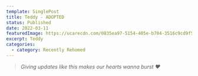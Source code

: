 ```yaml
---
template: SinglePost
title: Teddy - ADOPTED
status: Published
date: 2022-03-11
featuredImage: https://ucarecdn.com/0835ea97-5154-405e-b704-3516c9cd9f5e/-/crop/249x142/0,92/-/preview/
excerpt: Teddy
categories:
  - category: Recently Rehomed
---
```

> *Giving updates like this makes our hearts wanna burst ❤️*